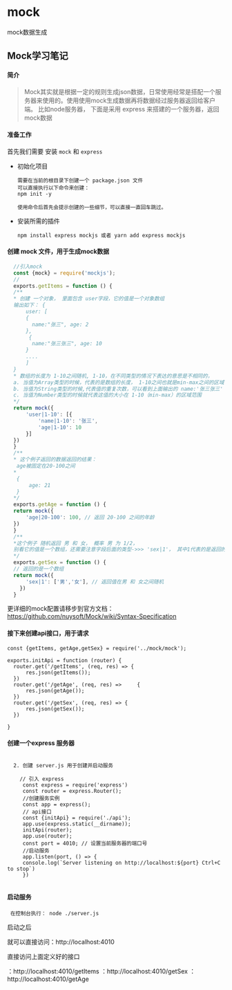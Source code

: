 # mock
mock数据生成
## Mock学习笔记
#### 简介

> Mock其实就是根据一定的规则生成json数据，日常使用经常是搭配一个服务器来使用的。使用使用mock生成数据再将数据经过服务器返回给客户端。
比如node服务器， 下面是采用 express 来搭建的一个服务器，返回 mock数据

#### 准备工作

首先我们需要 安装 `mock` 和 `express`
- 初始化项目
  ```
  需要在当前的根目录下创建一个 package.json 文件
  可以直接执行以下命令来创建：
  npm init -y   
  
  使用命令后首先会提示创建的一些细节，可以直接一直回车跳过。
  ```
 - 安装所需的插件
    ```
    npm install express mockjs 或者 yarn add express mockjs 
    ``` 
#### 创建 mock 文件，用于生成mock数据
  ```javascript
    //引入mock
    const {mock} = require('mockjs');
    // 
    exports.getItems = function () {
    /**
    * 创建 一个对象， 里面包含 user字段，它的值是一个对象数组
    输出如下： {
        user: [
        {
          name:"张三", age: 2   
        },
         {
          name:"张三张三", age: 10  
        }
        ....
        ]
    }
    * 数组的长度为 1-10之间随机, 1-10，在不同类型的情况下表达的意思是不相同的，
    a. 当值为Array类型的时候，代表的是数组的长度， 1-10之间也就是min-max之间的区域
    b. 当值为String类型的时候,代表值的重复次数，可以看到上面输出的 name:'张三张三' 就是重复了两次
    c. 当值为Number类型的时候就代表这值的大小在 1-10（min-max）的区域范围
    */
    return mock({
        'user|1-10': [{
            'name|1-10': '张三',
            'age|1-10': 10
        }]
    })
    }
    /**
    * 这个例子返回的数据返回的结果：
     age被固定在20-100之间
    *
     {
         age: 21
     }
    */
    exports.getAge = function () {
    return mock({
        'age|20-100': 100, // 返回 20-100 之间的年龄
    })
    }
    /**
    *这个例子 随机返回 男 和 女， 概率 男 为 1/2，
    别看它的值是一个数组，还需要注意字段后面的类型->>> 'sex|1'， 其中1代表的是返回的值为 1个 ，且返回的概率是 1/值，在下面只有男和女两个值，所以概率是1/2
    */
    exports.getSex = function () {
    // 返回的是一个数组
    return mock({
        'sex|1': ['男','女'], // 返回值在男 和 女之间随机
      })
    }
  ```
  更详细的mock配置请移步到官方文档：https://github.com/nuysoft/Mock/wiki/Syntax-Specification
#### 接下来创建api接口，用于请求
  ```
  const {getItems, getAge,getSex} = require('../mock/mock');

  exports.initApi = function (router) {
    router.get('/getItems', (req, res) => {
        res.json(getItems());
    })
    router.get('/getAge', (req, res) =>     {
        res.json(getAge());
    })
    router.get('/getSex', (req, res) => {
        res.json(getSex());
    })
   
  }
  
  ```

#### 创建一个express 服务器
```
     
  2. 创建 server.js 用于创建并启动服务
    
    // 引入 express 
     const express = require('express')
     const router = express.Router();
     //创建服务实例
     const app = express();
     // api接口
     const {initApi} = require('./api');
     app.use(express.static(__dirname));
     initApi(router);
     app.use(router);
     const port = 4010; // 设置当前服务器的端口号
     //启动服务
     app.listen(port, () => {
     console.log(`Server listening on http://localhost:${port} Ctrl+C to stop`)
     })
     
  ```
  #### 启动服务
  
  ```
   在控制台执行： node ./server.js
  ```
  启动之后
  
  就可以直接访问：http://localhost:4010
  
  直接访问上面定义好的接口
  
  ：http://localhost:4010/getItems
  ：http://localhost:4010/getSex
  ：http://localhost:4010/getAge
  
  
